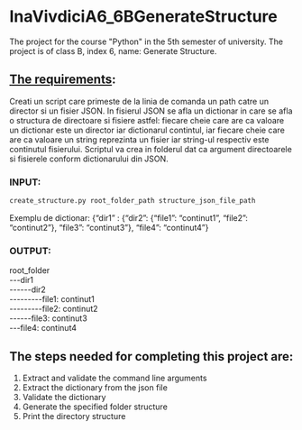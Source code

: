 # InaVivdiciA6_6BGenerateStructure
The project for the course "Python" in the 5th semester of university. The project is of class B, index 6, name: Generate Structure.

## [The requirements](https://drive.google.com/file/d/1_1WIMjIdwAQkqX9yXBwbUNlhv7HsCNzg/view?usp=sharing):
  Creati un script care primeste de la linia de comanda un path catre un director si un fisier
  JSON. In fisierul JSON se afla un dictionar in care se afla o structura de directoare si fisiere
  astfel: fiecare cheie care are ca valoare un dictionar este un director iar dictionarul contintul,
  iar fiecare cheie care are ca valoare un string reprezinta un fisier iar string-ul respectiv este
  continutul fisierului. Scriptul va crea in folderul dat ca argument directoarele si fisierele
  conform dictionarului din JSON.
  
  ### INPUT: 
  ```python 
  create_structure.py root_folder_path structure_json_file_path
  ```
  Exemplu de dictionar: {“dir1” : {“dir2”: {“file1”: “continut1”, “file2”: “continut2”}, “file3”: “continut3”}, “file4”: “continut4”}
  
  ### OUTPUT:
  root_folder  
  ---dir1  
  ------dir2  
  ---------file1: continut1  
  ---------file2: continut2  
  ------file3: continut3  
  ---file4: continut4  
  
  ## The steps needed for completing this project are:
  1. Extract and validate the command line arguments
  2. Extract the dictionary from the json file
  3. Validate the dictionary
  4. Generate the specified folder structure
  5. Print the directory structure
